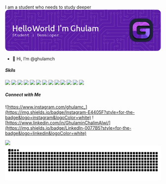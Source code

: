 I am a student who needs to study deeper
![Header](./img/header.png)

- 👋 Hi, I’m @ghulamch

##### Skils

<img src="https://img.shields.io/badge/HTML5-E34F26?style=for-the-badge&logo=html5&logoColor=white" />
<img src="https://img.shields.io/badge/CSS3-1572B6?style=for-the-badge&logo=css3&logoColor=white
" />
<img src="https://img.shields.io/badge/JavaScript-323330?style=for-the-badge&logo=javascript&logoColor=F7DF1E" />
<img src="https://img.shields.io/badge/PHP-777BB4?style=for-the-badge&logo=php&logoColor=white" />
<img src="https://img.shields.io/badge/Codeigniter-EF4223?style=for-the-badge&logo=codeigniter&logoColor=white" />
<img src="https://img.shields.io/badge/Laragon-0E83CD?style=for-the-badge&logo=Laragon&logoColor=white
" />
<img src="https://img.shields.io/badge/Laravel-FF2D20?style=for-the-badge&logo=laravel&logoColor=white" />
<img src="https://img.shields.io/badge/React-20232A?style=for-the-badge&logo=react&logoColor=61DAFB" />
<img src="https://img.shields.io/badge/Android_Studio-3DDC84?style=for-the-badge&logo=android-studio&logoColor=white" />
<img src="https://img.shields.io/badge/Arduino_IDE-00979D?style=for-the-badge&logo=arduino&logoColor=white" />
<img src="https://img.shields.io/badge/VSCode-0078D4?style=for-the-badge&logo=visual%20studio%20code&logoColor=white" />
<img src="https://img.shields.io/badge/MySQL-005C84?style=for-the-badge&logo=mysql&logoColor=white">
<img src="https://img.shields.io/badge/Wordpress-21759B?style=for-the-badge&logo=wordpress&logoColor=white">

##### Connect with Me

![https://www.instagram.com/ghulamc_](https://img.shields.io/badge/Instagram-E4405F?style=for-the-badge&logo=instagram&logoColor=white)
![https://www.linkedin.com/in/GhulaminChalimAlwi/](https://img.shields.io/badge/LinkedIn-0077B5?style=for-the-badge&logo=linkedin&logoColor=white)

<img src="https://img.shields.io/badge/asus%20laptop-000000?style=for-the-badge&logo=asus&logoColor=white">

<img src="https://raw.githubusercontent.com/ghulamch/ghulamch/output/snake.svg" alt="Snake animation" />

###
